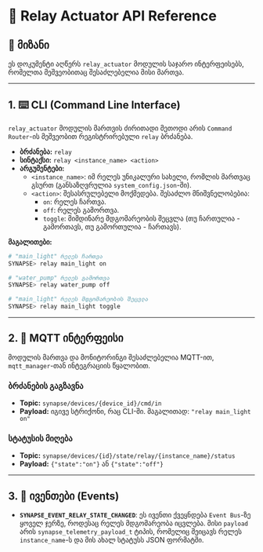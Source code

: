 # 🔌 Relay Actuator API Reference

## 🎯 მიზანი

ეს დოკუმენტი აღწერს `relay_actuator` მოდულის საჯარო ინტერფეისებს, რომელთა მეშვეობითაც შესაძლებელია მისი მართვა.

---

## 1. ⌨️ CLI (Command Line Interface)

`relay_actuator` მოდულის მართვის ძირითადი მეთოდი არის `Command Router`-ის მეშვეობით რეგისტრირებული `relay` ბრძანება.

- **ბრძანება:** `relay`
- **სინტაქსი:** `relay <instance_name> <action>`
- **არგუმენტები:**
  - `<instance_name>`: იმ რელეს უნიკალური სახელი, რომლის მართვაც გსურთ (განსაზღვრულია `system_config.json`-ში).
  - `<action>`: შესასრულებელი მოქმედება. შესაძლო მნიშვნელობებია:
    - `on`: რელეს ჩართვა.
    - `off`: რელეს გამორთვა.
    - `toggle`: მიმდინარე მდგომარეობის შეცვლა (თუ ჩართულია - გამორთავს, თუ გამორთულია - ჩართავს).

**მაგალითები:**

```bash
# "main_light" რელეს ჩართვა
SYNAPSE> relay main_light on

# "water_pump" რელეს გამორთვა
SYNAPSE> relay water_pump off

# "main_light" რელეს მდგომარეობის შეცვლა
SYNAPSE> relay main_light toggle
```

---

## 2. 📡 MQTT ინტერფეისი

მოდულის მართვა და მონიტორინგი შესაძლებელია MQTT-ით, `mqtt_manager`-თან ინტეგრაციის წყალობით.

### ბრძანების გაგზავნა

- **Topic:** `synapse/devices/{device_id}/cmd/in`
- **Payload:** იგივე სტრიქონი, რაც CLI-ში. მაგალითად: `"relay main_light on"`

### სტატუსის მიღება

- **Topic:** `synapse/devices/{id}/state/relay/{instance_name}/status`
- **Payload:** `{"state":"on"}` ან `{"state":"off"}`

---

## 3. 📢 ივენთები (Events)

- **`SYNAPSE_EVENT_RELAY_STATE_CHANGED`**: ეს ივენთი ქვეყნდება `Event Bus`-ზე ყოველ ჯერზე, როდესაც რელეს მდგომარეობა იცვლება. მისი `payload` არის `synapse_telemetry_payload_t` ტიპის, რომელიც შეიცავს რელეს `instance_name`-ს და მის ახალ სტატუსს JSON ფორმატში.
